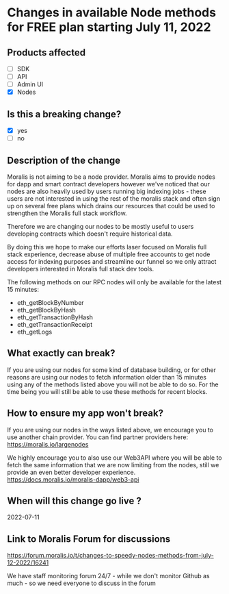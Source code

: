 # Changes in available Node methods for FREE plan starting July 11, 2022

## Products affected
- [ ] SDK
- [ ] API
- [ ] Admin UI
- [X] Nodes

## Is this a breaking change?
- [X] yes
- [ ] no

## Description of the change
Moralis is not aiming to be a node provider. Moralis aims to provide nodes for dapp and smart contract developers however we've noticed that our nodes are also heavily used by users running big indexing jobs - these users are not interested in using the rest of the moralis stack and often sign up on several free plans which drains our resources that could be used to strengthen the Moralis full stack workflow.

Therefore we are changing our nodes to be mostly useful to users developing contracts which doesn't require historical data.

By doing this we hope to make our efforts laser focused on Moralis full stack experience, decrease abuse of multiple free accounts to get node access for indexing purposes and streamline our funnel so we only attract developers interested in Moralis full stack dev tools.

The following methods on our RPC nodes will only be available for the latest 15 minutes:
 - eth_getBlockByNumber
 - eth_getBlockByHash
 - eth_getTransactionByHash
 - eth_getTransactionReceipt
 - eth_getLogs

## What exactly can break?
If you are using our nodes for some kind of database building, or for other reasons are using our nodes to fetch information older than 15 minutes using any of the methods listed above you will not be able to do so.
For the time being you will still be able to use these methods for recent blocks.

## How to ensure my app won't break?
If you are using our nodes in the ways listed above, we  encourage you to use another chain provider.
You can find partner providers here: https://moralis.io/largenodes

We highly encourage you to also use our Web3API where you will be able to fetch the same information that we are now limiting from the nodes, still we provide an even better developer experience.
https://docs.moralis.io/moralis-dapp/web3-api


## When will this change go live ?
2022-07-11

## Link to Moralis Forum for discussions
https://forum.moralis.io/t/changes-to-speedy-nodes-methods-from-july-12-2022/16241

We have staff monitoring forum 24/7 - while we don't monitor Github as much - so we need everyone to discuss in the forum

